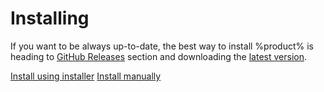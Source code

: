 # Installing

If you want to be always up-to-date, the best way to install %product% is heading to [GitHub Releases](https://github.com/aloneguid/bt/releases) section and downloading the [latest version](https://github.com/aloneguid/bt/releases/latest).

<seealso style="cards">
<category ref="installing">
<a href="install-msi.md">Install using installer</a>
<a href="install-zip.md">Install manually</a>
</category>
</seealso>
